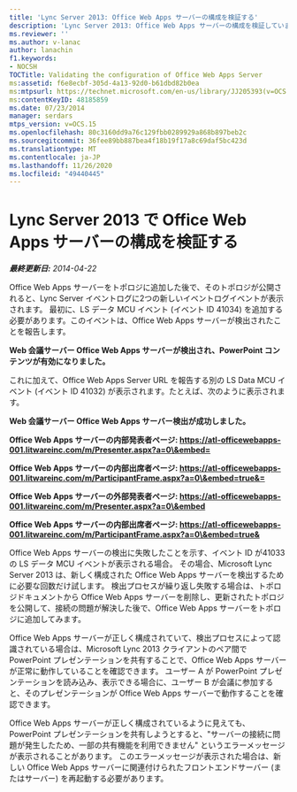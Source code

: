 ```yaml
---
title: 'Lync Server 2013: Office Web Apps サーバーの構成を検証する'
description: 'Lync Server 2013: Office Web Apps サーバーの構成を検証しています。'
ms.reviewer: ''
ms.author: v-lanac
author: lanachin
f1.keywords:
- NOCSH
TOCTitle: Validating the configuration of Office Web Apps Server
ms:assetid: f6e8ecbf-305d-4a13-92d0-b61dbd82b0ea
ms:mtpsurl: https://technet.microsoft.com/en-us/library/JJ205393(v=OCS.15)
ms:contentKeyID: 48185859
ms.date: 07/23/2014
manager: serdars
mtps_version: v=OCS.15
ms.openlocfilehash: 80c3160dd9a76c129fbb0289929a868b897beb2c
ms.sourcegitcommit: 36fee89bb887bea4f18b19f17a8c69daf5bc423d
ms.translationtype: MT
ms.contentlocale: ja-JP
ms.lasthandoff: 11/26/2020
ms.locfileid: "49440445"
---
```

# <a name="validating-the-configuration-of-office-web-apps-server-in-lync-server-2013"></a>Lync Server 2013 で Office Web Apps サーバーの構成を検証する

<div data-xmlns="http://www.w3.org/1999/xhtml">

<div class="topic" data-xmlns="http://www.w3.org/1999/xhtml" data-msxsl="urn:schemas-microsoft-com:xslt" data-cs="https://msdn.microsoft.com/">

<div data-asp="https://msdn2.microsoft.com/asp">



</div>

<div id="mainSection">

<div id="mainBody">

<span> </span>

_**最終更新日:** 2014-04-22_

Office Web Apps サーバーをトポロジに追加した後で、そのトポロジが公開されると、Lync Server イベントログに2つの新しいイベントログイベントが表示されます。 最初に、LS データ MCU イベント (イベント ID 41034) を追加する必要があります。このイベントは、Office Web Apps サーバーが検出されたことを報告します。

**Web 会議サーバー Office Web Apps サーバーが検出され、PowerPoint コンテンツが有効になりました。**

これに加えて、Office Web Apps Server URL を報告する別の LS Data MCU イベント (イベント ID 41032) が表示されます。たとえば、次のように表示されます。

**Web 会議サーバー Office Web Apps サーバー検出が成功しました。**

**Office Web Apps サーバーの内部発表者ページ: https://atl-officewebapps-001.litwareinc.com/m/Presenter.aspx?a=0\&embed=**

**Office Web Apps サーバーの内部出席者ページ: https://atl-officewebapps-001.litwareinc.com/m/ParticipantFrame.aspx?a=0\&embed=true&=**

**Office Web Apps サーバーの外部発表者ページ: https://atl-officewebapps-001.litwareinc.com/m/Presenter.aspx?a=0\&embed**

**Office Web Apps サーバーの内部出席者ページ: https://atl-officewebapps-001.litwareinc.com/m/ParticipantFrame.aspx?a=0\&embed=true&**

Office Web Apps サーバーの検出に失敗したことを示す、イベント ID が41033の LS データ MCU イベントが表示される場合。 その場合、Microsoft Lync Server 2013 は、新しく構成された Office Web Apps サーバーを検出するために必要な回数だけ試します。 検出プロセスが繰り返し失敗する場合は、トポロジドキュメントから Office Web Apps サーバーを削除し、更新されたトポロジを公開して、接続の問題が解決した後で、Office Web Apps サーバーをトポロジに追加してみます。

Office Web Apps サーバーが正しく構成されていて、検出プロセスによって認識されている場合は、Microsoft Lync 2013 クライアントのペア間で PowerPoint プレゼンテーションを共有することで、Office Web Apps サーバーが正常に動作していることを確認できます。 ユーザー A が PowerPoint プレゼンテーションを読み込み、表示できる場合に、ユーザー B が会議に参加すると、そのプレゼンテーションが Office Web Apps サーバーで動作することを確認できます。

Office Web Apps サーバーが正しく構成されているように見えても、PowerPoint プレゼンテーションを共有しようとすると、"サーバーの接続に問題が発生したため、一部の共有機能を利用できません" というエラーメッセージが表示されることがあります。 このエラーメッセージが表示された場合は、新しい Office Web Apps サーバーに関連付けられたフロントエンドサーバー (またはサーバー) を再起動する必要があります。

</div>

<span> </span>

</div>

</div>

</div>

